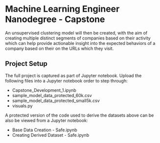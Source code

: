 # Machine Learning Engineer Nanodegree - Capstone

An unsupervised clustering model will then be created, with the aim of creating multiple distinct segments of companies based on their activity which can help provide actionable insight into the expected behaviors of a company based on their on the URLs which they visit. 

## Project Setup

The full project is captured as part of Jupyter notebook. Upload the following files into a Jupyter notebook order to step through:
- Capstone_Development_1.ipynb
- sample_model_data_protected_60k.csv
- sample_model_data_protected_small5k.csv
- visuals.py

A protected version of the code used to derive the datasets above can be also be viewed from a  Jupyter notebook:
- Base Data Creation - Safe.ipynb
- Creating Derived Dataset - Safe.ipynb

